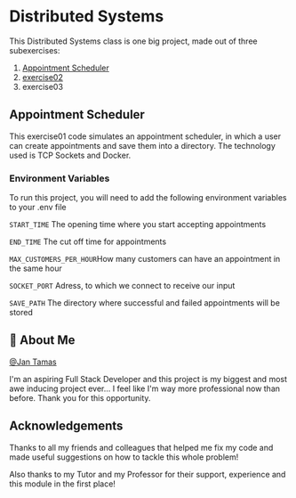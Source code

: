 # Distributed Systems
This Distributed Systems class is one big project, made out of three subexercises:
1. [Appointment Scheduler](https://learning-campus.th-rosenheim.de/mod/resource/view.php?id=221794)
2. [exercise02](https://learning-campus.th-rosenheim.de/mod/resource/view.php?id=229266)
3. exercise03

## Appointment Scheduler

This exercise01 code simulates an appointment scheduler, in which a user can create appointments and save 
them into a directory. 
The technology used is TCP Sockets and Docker. 


### Environment Variables

To run this project, you will need to add the following environment variables to your .env file

`START_TIME` The opening time where you start accepting appointments

`END_TIME` The cut off time for appointments

`MAX_CUSTOMERS_PER_HOUR`How many customers can have an appointment in the same hour

`SOCKET_PORT` Adress, to which we connect to receive our input

`SAVE_PATH` The directory where successful and failed appointments will be stored


## 🚀 About Me
[@Jan Tamas](https://inf-git.th-rosenheim.de/studtamaja4160)

I'm an aspiring Full Stack Developer and this project is my biggest and most awe inducing project ever... I feel like I'm way more professional now than before.
Thank you for this opportunity.

## Acknowledgements
Thanks to all my friends and colleagues that helped me fix my code and made useful suggestions on how to tackle this whole problem!

Also thanks to my Tutor and my Professor for their support, experience and this module in the first place! 
